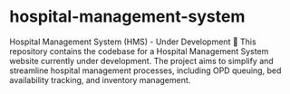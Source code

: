 # hospital-management-system
Hospital Management System (HMS) - Under Development 🚧 This repository contains the codebase for a Hospital Management System website currently under development. The project aims to simplify and streamline hospital management processes, including OPD queuing, bed availability tracking, and inventory management.

